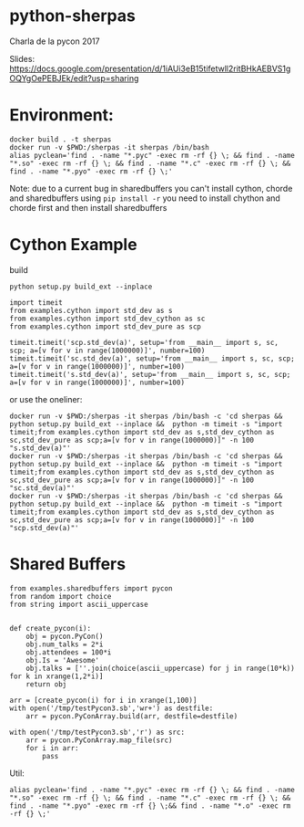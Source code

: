 # python-sherpas
Charla de la pycon 2017

Slides: https://docs.google.com/presentation/d/1iAUi3eB15tifetwll2ritBHkAEBVS1gOQYgOePEBJEk/edit?usp=sharing

# Environment:
```
docker build . -t sherpas
docker run -v $PWD:/sherpas -it sherpas /bin/bash
alias pyclean='find . -name "*.pyc" -exec rm -rf {} \; && find . -name "*.so" -exec rm -rf {} \; && find . -name "*.c" -exec rm -rf {} \; && find . -name "*.pyo" -exec rm -rf {} \;'

```
Note: due to a current bug in sharedbuffers you can't install cython, chorde and sharedbuffers using
`pip install -r` you need to install chython and chorde first and then install sharedbuffers

# Cython Example
build
```
python setup.py build_ext --inplace
```

```
import timeit
from examples.cython import std_dev as s
from examples.cython import std_dev_cython as sc
from examples.cython import std_dev_pure as scp

timeit.timeit('scp.std_dev(a)', setup='from __main__ import s, sc, scp; a=[v for v in range(1000000)]', number=100)
timeit.timeit('sc.std_dev(a)', setup='from __main__ import s, sc, scp; a=[v for v in range(1000000)]', number=100)
timeit.timeit('s.std_dev(a)', setup='from __main__ import s, sc, scp; a=[v for v in range(1000000)]', number=100)
```
 or use the oneliner:
```
docker run -v $PWD:/sherpas -it sherpas /bin/bash -c 'cd sherpas && python setup.py build_ext --inplace &&  python -m timeit -s "import timeit;from examples.cython import std_dev as s,std_dev_cython as sc,std_dev_pure as scp;a=[v for v in range(1000000)]" -n 100 "s.std_dev(a)"'
docker run -v $PWD:/sherpas -it sherpas /bin/bash -c 'cd sherpas && python setup.py build_ext --inplace &&  python -m timeit -s "import timeit;from examples.cython import std_dev as s,std_dev_cython as sc,std_dev_pure as scp;a=[v for v in range(1000000)]" -n 100 "sc.std_dev(a)"'
docker run -v $PWD:/sherpas -it sherpas /bin/bash -c 'cd sherpas && python setup.py build_ext --inplace &&  python -m timeit -s "import timeit;from examples.cython import std_dev as s,std_dev_cython as sc,std_dev_pure as scp;a=[v for v in range(1000000)]" -n 100 "scp.std_dev(a)"'
```

# Shared Buffers
```
from examples.sharedbuffers import pycon
from random import choice
from string import ascii_uppercase


def create_pycon(i):
    obj = pycon.PyCon()
    obj.num_talks = 2*i
    obj.attendees = 100*i
    obj.Is = 'Awesome'
    obj.talks = [''.join(choice(ascii_uppercase) for j in range(10*k)) for k in xrange(1,2*i)]
    return obj

arr = [create_pycon(i) for i in xrange(1,100)]
with open('/tmp/testPycon3.sb','wr+') as destfile:
    arr = pycon.PyConArray.build(arr, destfile=destfile)

with open('/tmp/testPycon3.sb','r') as src:
    arr = pycon.PyConArray.map_file(src)
    for i in arr:
        pass
```
Util:
```
alias pyclean='find . -name "*.pyc" -exec rm -rf {} \; && find . -name "*.so" -exec rm -rf {} \; && find . -name "*.c" -exec rm -rf {} \; && find . -name "*.pyo" -exec rm -rf {} \;&& find . -name "*.o" -exec rm -rf {} \;'
```
